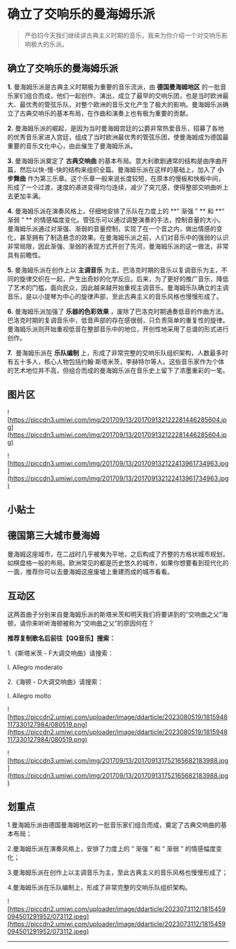# 确立了交响乐的曼海姆乐派

> 严伯钧今天我们继续讲古典主义时期的音乐，我来为你介绍一个对交响乐影响极大的乐派。

## 确立了交响乐的曼海姆乐派

 **1.** 曼海姆乐派是古典主义时期极为重要的音乐流派，由 **德国曼海姆地区** 的一批音乐家们组合而成，他们一起创作、演出，成立了最早的交响乐团，也是当时欧洲最大、最优秀的管弦乐队，对整个欧洲的音乐文化产生了极大的影响。曼海姆乐派确立了古典交响乐的基本布局，在作曲和演奏上也有极为重要的贡献。

 **2.** 曼海姆乐派的崛起，是因为当时曼海姆宫廷的公爵非常热爱音乐，招募了各地的优秀音乐家进入宫廷，组成了当时欧洲最优秀的管弦乐团，使曼海姆成为德国最重要的音乐文化中心，由此催生了曼海姆乐派。

 **3.** 曼海姆乐派奠定了 **古典交响曲** 的基本布局。意大利歌剧通常的结构是由序曲开篇，然后以快-慢-快的结构来组织全篇。曼海姆乐派在这样的基础上，加入了 **小步舞曲** 作为第三乐章。这个乐章一般来说长度较短，在原本的慢板和快板中间，形成了一个过渡，速度的递进变得均匀连续，减少了突兀感，使得整部交响曲听上去更加丰满。

 **4.** 曼海姆乐派在演奏风格上，仔细地安排了乐队在力度上的 **“ 渐强 ” ** 和 **“ 渐弱 ” ** 的情感幅度变化。管弦乐可以通过调整演奏的手法，控制音量的大小。曼海姆乐派通过对渐强、渐弱的音量控制，实现了在一个音之内，做出情感的变化，甚至拥有了制造悬念的效果。在曼海姆乐派之前，人们对音乐中的强弱的认识非常局限，因此渐强、渐弱的表现方式开创了先河，曼海姆乐派的这一做法，非常具有前瞻性。

 **5.** 曼海姆乐派在创作上以 **主调音乐** 为主。巴洛克时期的音乐以复调音乐为主，不同的旋律交织在一起，产生出奇妙的化学反应。后来，为了更好的推广音乐，降低了艺术的门槛，面向民众，因此越来越开始重视主调音乐。曼海姆乐队确立的主调音乐，是以小提琴为中心的旋律声部，至此古典主义的音乐风格也慢慢形成了。

 **6.** 曼海姆乐派加强了 **乐器的色彩效果** ，废除了巴洛克时期通奏低音的作曲方法。巴洛克时期的复调音乐中，低音声部的存在感很弱，只负责简单的重复性的旋律。曼海姆乐派则开始重视低音在整部音乐中的地位，开创性地采用了总谱的形式进行创作。

 **7.**  曼海姆乐派在 **乐队编制** 上，形成了非常完整的交响乐队组织架构，人数最多时有五十多人，核心人物包括约翰·斯塔米茨，李赫特尔等人。这些音乐家作为个体的艺术地位并不高，但组合而成的曼海姆乐派在音乐史上留下了浓墨重彩的一笔。

## 图片区

![https://piccdn3.umiwi.com/img/201709/13/201709132122281446285604.jpg](https://piccdn3.umiwi.com/img/201709/13/201709132122281446285604.jpg)

![https://piccdn3.umiwi.com/img/201709/13/201709132122413961734963.jpg](https://piccdn3.umiwi.com/img/201709/13/201709132122413961734963.jpg)

## 小贴士

## 德国第三大城市曼海姆

曼海姆这座城市，在二战时几乎被夷为平地，之后构成了齐整的方格状城市规划，如棋盘格一般的布局。欧洲常见的都是历史悠久的城市，如果你想要看到现代化的一面，推荐你可以去曼海姆这座废墟上重建而成的城市看看。

## 互动区

这两首曲子分别来自曼海姆乐派的斯塔米茨和明天我们将要讲到的“交响曲之父”海顿，请你来听听海顿被称为“交响曲之父”的原因何在？

 **推荐复制歌名后前往【QQ音乐】搜索：**

1.《斯塔米茨 - F大调交响曲》请搜索：

I. Allegro moderato

2.《海顿 - D大调交响曲》请搜索：

I. Allegro molto

![https://piccdn2.umiwi.com/uploader/image/ddarticle/2023080519/1815948117330127984/080519.png](https://piccdn2.umiwi.com/uploader/image/ddarticle/2023080519/1815948117330127984/080519.png)

![https://piccdn3.umiwi.com/img/201709/13/201709131752165682183988.jpg](https://piccdn3.umiwi.com/img/201709/13/201709131752165682183988.jpg)

## 划重点

1.曼海姆乐派由德国曼海姆地区的一批音乐家们组合而成，奠定了古典交响曲的基本布局；

2.曼海姆乐派在演奏风格上，安排了力度上的 “ 渐强 ” 和 “ 渐弱 ” 的情感幅度变化；

3.曼海姆乐派在创作上以主调音乐为主，至此古典主义的音乐风格也慢慢形成了；

4.曼海姆乐派在乐队编制上，形成了非常完整的交响乐队组织架构。

![https://piccdn2.umiwi.com/uploader/image/ddarticle/2023073112/1815459094501291952/073112.jpeg](https://piccdn2.umiwi.com/uploader/image/ddarticle/2023073112/1815459094501291952/073112.jpeg)

---
